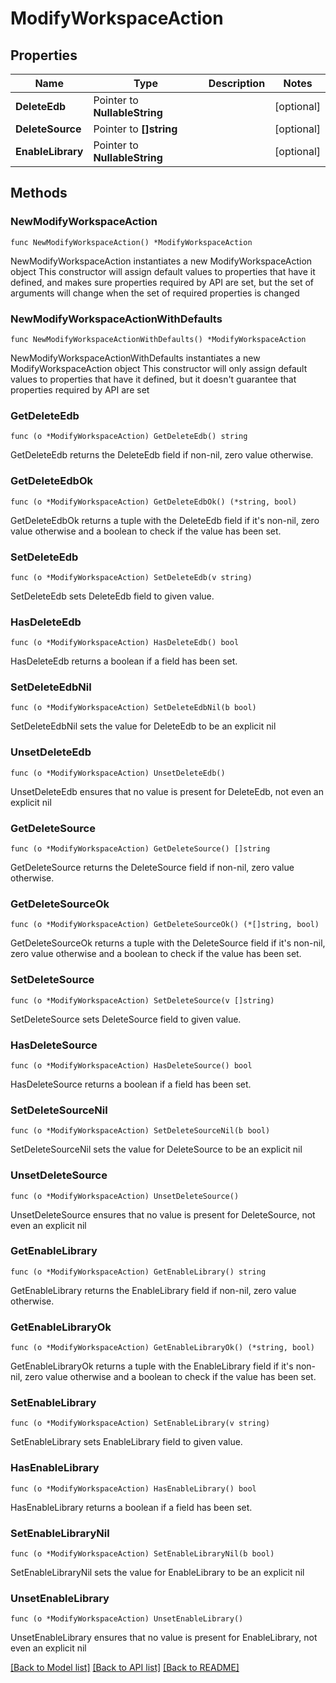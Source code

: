 # ModifyWorkspaceAction

## Properties

Name | Type | Description | Notes
------------ | ------------- | ------------- | -------------
**DeleteEdb** | Pointer to **NullableString** |  | [optional] 
**DeleteSource** | Pointer to **[]string** |  | [optional] 
**EnableLibrary** | Pointer to **NullableString** |  | [optional] 

## Methods

### NewModifyWorkspaceAction

`func NewModifyWorkspaceAction() *ModifyWorkspaceAction`

NewModifyWorkspaceAction instantiates a new ModifyWorkspaceAction object
This constructor will assign default values to properties that have it defined,
and makes sure properties required by API are set, but the set of arguments
will change when the set of required properties is changed

### NewModifyWorkspaceActionWithDefaults

`func NewModifyWorkspaceActionWithDefaults() *ModifyWorkspaceAction`

NewModifyWorkspaceActionWithDefaults instantiates a new ModifyWorkspaceAction object
This constructor will only assign default values to properties that have it defined,
but it doesn't guarantee that properties required by API are set

### GetDeleteEdb

`func (o *ModifyWorkspaceAction) GetDeleteEdb() string`

GetDeleteEdb returns the DeleteEdb field if non-nil, zero value otherwise.

### GetDeleteEdbOk

`func (o *ModifyWorkspaceAction) GetDeleteEdbOk() (*string, bool)`

GetDeleteEdbOk returns a tuple with the DeleteEdb field if it's non-nil, zero value otherwise
and a boolean to check if the value has been set.

### SetDeleteEdb

`func (o *ModifyWorkspaceAction) SetDeleteEdb(v string)`

SetDeleteEdb sets DeleteEdb field to given value.

### HasDeleteEdb

`func (o *ModifyWorkspaceAction) HasDeleteEdb() bool`

HasDeleteEdb returns a boolean if a field has been set.

### SetDeleteEdbNil

`func (o *ModifyWorkspaceAction) SetDeleteEdbNil(b bool)`

 SetDeleteEdbNil sets the value for DeleteEdb to be an explicit nil

### UnsetDeleteEdb
`func (o *ModifyWorkspaceAction) UnsetDeleteEdb()`

UnsetDeleteEdb ensures that no value is present for DeleteEdb, not even an explicit nil
### GetDeleteSource

`func (o *ModifyWorkspaceAction) GetDeleteSource() []string`

GetDeleteSource returns the DeleteSource field if non-nil, zero value otherwise.

### GetDeleteSourceOk

`func (o *ModifyWorkspaceAction) GetDeleteSourceOk() (*[]string, bool)`

GetDeleteSourceOk returns a tuple with the DeleteSource field if it's non-nil, zero value otherwise
and a boolean to check if the value has been set.

### SetDeleteSource

`func (o *ModifyWorkspaceAction) SetDeleteSource(v []string)`

SetDeleteSource sets DeleteSource field to given value.

### HasDeleteSource

`func (o *ModifyWorkspaceAction) HasDeleteSource() bool`

HasDeleteSource returns a boolean if a field has been set.

### SetDeleteSourceNil

`func (o *ModifyWorkspaceAction) SetDeleteSourceNil(b bool)`

 SetDeleteSourceNil sets the value for DeleteSource to be an explicit nil

### UnsetDeleteSource
`func (o *ModifyWorkspaceAction) UnsetDeleteSource()`

UnsetDeleteSource ensures that no value is present for DeleteSource, not even an explicit nil
### GetEnableLibrary

`func (o *ModifyWorkspaceAction) GetEnableLibrary() string`

GetEnableLibrary returns the EnableLibrary field if non-nil, zero value otherwise.

### GetEnableLibraryOk

`func (o *ModifyWorkspaceAction) GetEnableLibraryOk() (*string, bool)`

GetEnableLibraryOk returns a tuple with the EnableLibrary field if it's non-nil, zero value otherwise
and a boolean to check if the value has been set.

### SetEnableLibrary

`func (o *ModifyWorkspaceAction) SetEnableLibrary(v string)`

SetEnableLibrary sets EnableLibrary field to given value.

### HasEnableLibrary

`func (o *ModifyWorkspaceAction) HasEnableLibrary() bool`

HasEnableLibrary returns a boolean if a field has been set.

### SetEnableLibraryNil

`func (o *ModifyWorkspaceAction) SetEnableLibraryNil(b bool)`

 SetEnableLibraryNil sets the value for EnableLibrary to be an explicit nil

### UnsetEnableLibrary
`func (o *ModifyWorkspaceAction) UnsetEnableLibrary()`

UnsetEnableLibrary ensures that no value is present for EnableLibrary, not even an explicit nil

[[Back to Model list]](../README.md#documentation-for-models) [[Back to API list]](../README.md#documentation-for-api-endpoints) [[Back to README]](../README.md)


